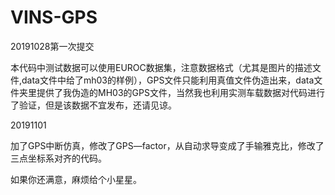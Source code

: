 # VINS-GPS
20191028第一次提交


本代码中测试数据可以使用EUROC数据集，注意数据格式（尤其是图片的描述文件,data文件中给了mh03的样例），GPS文件只能利用真值文件伪造出来，data文件夹里提供了我伪造的MH03的GPS文件，当然我也利用实测车载数据对代码进行了验证，但是该数据不宜发布，还请见谅。


20191101

加了GPS中断仿真，修改了GPS—factor，从自动求导变成了手输雅克比，修改了三点坐标系对齐的代码。



如果你还满意，麻烦给个小星星。
